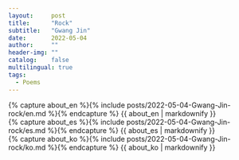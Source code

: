 ```yaml
---
layout:     post
title:      "Rock"
subtitle:   "Gwang Jin"
date:       2022-05-04 
author:     ""
header-img: ""
catalog:    false
multilingual: true
tags:
  - Poems
---
```


<div class="en post-container">
    {% capture about_en %}{% include posts/2022-05-04-Gwang-Jin-rock/en.md %}{% endcapture %}
    {{ about_en | markdownify }}
</div>

<div class="es post-container">
    {% capture about_es %}{% include posts/2022-05-04-Gwang-Jin-rock/es.md %}{% endcapture %}
    {{ about_es | markdownify }}
</div>

<div class="ko post-container">
    {% capture about_ko %}{% include posts/2022-05-04-Gwang-Jin-rock/ko.md %}{% endcapture %}
    {{ about_ko | markdownify }}
</div>
